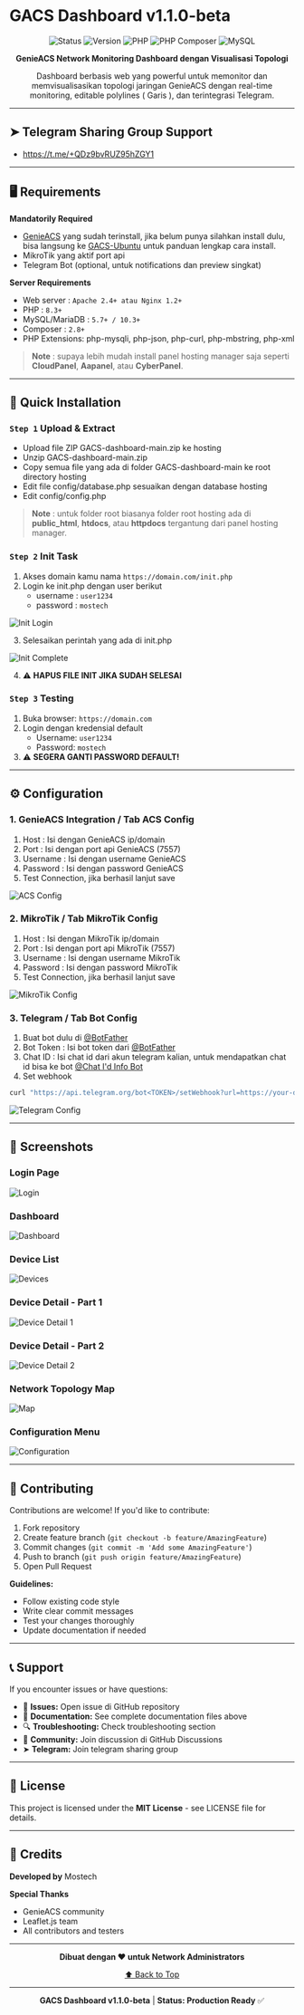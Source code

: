# GACS Dashboard v1.1.0-beta

<div align="center">

![Status](https://img.shields.io/badge/Status-Beta-yellow)
![Version](https://img.shields.io/badge/Version-1.1.0--beta-blue)
![PHP](https://img.shields.io/badge/PHP-8.3%2B-purple)
![PHP Composer](https://img.shields.io/badge/PHP_Composer-2.8%2B-brown)
![MySQL](https://img.shields.io/badge/MySQL-5.7%2B-orange)

**GenieACS Network Monitoring Dashboard dengan Visualisasi Topologi**

Dashboard berbasis web yang powerful untuk memonitor dan memvisualisasikan topologi jaringan GenieACS dengan real-time monitoring, editable polylines ( Garis ), dan terintegrasi Telegram.

</div>

---

## ➤ Telegram Sharing Group Support

- https://t.me/+QDz9bvRUZ95hZGY1

---

## 🖥️ Requirements
**Mandatorily Required**

- [GenieACS](https://github.com/safrinnetwork/GACS-Ubuntu-22.04) yang sudah terinstall, jika belum punya silahkan install dulu, bisa langsung ke [GACS-Ubuntu](https://github.com/safrinnetwork/GACS-Ubuntu-22.04) untuk panduan lengkap cara install.
- MikroTik yang aktif port api
- Telegram Bot (optional, untuk notifications dan preview singkat)


**Server Requirements**

- Web server : `Apache 2.4+ atau Nginx 1.2+`
- PHP : `8.3+`
- MySQL/MariaDB : `5.7+ / 10.3+`
- Composer : `2.8+`
- PHP Extensions: php-mysqli, php-json, php-curl, php-mbstring, php-xml

> **Note** : supaya lebih mudah install panel hosting manager saja seperti  **CloudPanel**, **Aapanel**, atau **CyberPanel**.


---

## 🚀 Quick Installation

### `Step 1` Upload & Extract


- Upload file ZIP GACS-dashboard-main.zip ke hosting
- Unzip GACS-dashboard-main.zip
- Copy semua file yang ada di folder GACS-dashboard-main ke root directory hosting
- Edit file config/database.php sesuaikan dengan database hosting
- Edit config/config.php

> **Note** : untuk folder root biasanya folder root hosting ada di **public_html**, **htdocs**, atau **httpdocs** tergantung dari panel hosting manager.


### `Step 2` Init Task

1. Akses domain kamu nama `https://domain.com/init.php`
2. Login ke init.php dengan user berikut
    - username : `user1234`
    - password : `mostech`

![Init Login](./preview/Init_Login.png)

3. Selesaikan perintah yang ada di init.php

![Init Complete](./preview/Init_Complete.png)

4. ⚠️ **HAPUS FILE INIT JIKA SUDAH SELESAI**

### `Step 3` Testing

1. Buka browser: `https://domain.com`
2. Login dengan kredensial default
   - Username: `user1234`
   - Password: `mostech`
3. ⚠️ **SEGERA GANTI PASSWORD DEFAULT!**

---

## ⚙️ Configuration

### 1. GenieACS Integration / Tab ACS Config

1. Host : Isi dengan GenieACS ip/domain
2. Port : Isi dengan port api GenieACS (7557)
3. Username : Isi dengan username GenieACS
4. Password : Isi dengan password GenieACS
5. Test Connection, jika berhasil lanjut save

![ACS Config](./preview/genieacs_config.png)

### 2. MikroTik / Tab MikroTik Config

1. Host : Isi dengan MikroTik ip/domain
2. Port : Isi dengan port api MikroTik (7557)
3. Username : Isi dengan username MikroTik
4. Password : Isi dengan password MikroTik
5. Test Connection, jika berhasil lanjut save

![MikroTik Config](./preview/mikrotik_config.png)

### 3. Telegram / Tab Bot Config

1. Buat bot dulu di [@BotFather](https://t.me/BotFather)
2. Bot Token : Isi bot token dari [@BotFather](https://t.me/BotFather)
3. Chat ID : Isi chat id dari akun telegram kalian, untuk mendapatkan chat id bisa ke bot [@Chat I'd Info Bot](https://t.me/ChatidinfoBot)
4. Set webhook 

```bash
curl "https://api.telegram.org/bot<TOKEN>/setWebhook?url=https://your-domain.com/webhook/telegram.php"
```

![Telegram Config](./preview/telegram_config.png)

---

## 📸 Screenshots

### Login Page

![Login](./preview/login.png)

### Dashboard

![Dashboard](./preview/dashboard.png)

### Device List

![Devices](./preview/device.png)

### Device Detail - Part 1

![Device Detail 1](./preview/device_detail_1.png)

### Device Detail - Part 2

![Device Detail 2](./preview/device_detail_2.png)

### Network Topology Map

![Map](./preview/map.png)

### Configuration Menu

![Configuration](./preview/menu_konfigurasi.png)

---

## 🤝 Contributing

Contributions are welcome! If you'd like to contribute:

1. Fork repository
2. Create feature branch (`git checkout -b feature/AmazingFeature`)
3. Commit changes (`git commit -m 'Add some AmazingFeature'`)
4. Push to branch (`git push origin feature/AmazingFeature`)
5. Open Pull Request

**Guidelines:**

- Follow existing code style
- Write clear commit messages
- Test your changes thoroughly
- Update documentation if needed

---

## 📞 Support

If you encounter issues or have questions:

- 📝 **Issues:** Open issue di GitHub repository
- 📖 **Documentation:** See complete documentation files above
- 🔍 **Troubleshooting:** Check troubleshooting section
- 💬 **Community:** Join discussion di GitHub Discussions
- ➤ **Telegram:** Join telegram sharing group

---

## 📄 License

This project is licensed under the **MIT License** - see LICENSE file for details.

---

## 🙏 Credits

**Developed by** Mostech

**Special Thanks**

- GenieACS community
- Leaflet.js team
- All contributors and testers

---

<div align="center">

**Dibuat dengan ❤️ untuk Network Administrators**

[⬆ Back to Top](#gacs-dashboard-v100-beta)

---

**GACS Dashboard v1.1.0-beta** | **Status: Production Ready** ✅

</div>

